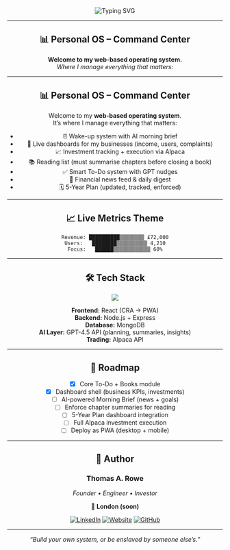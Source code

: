 
<div align="center">

<img src="https://readme-typing-svg.herokuapp.com?font=Fira+Code&size=30&duration=3000&pause=1000&color=2EB67D&center=true&vCenter=true&width=800&height=60&lines=Thomas+A.+Rowe's+Personal+OS;Founder+%7C+Engineer+%7C+Investor;Building+for+5+Years+Ahead" alt="Typing SVG" />

---

## 📊 Personal OS – Command Center

**Welcome to my web-based operating system.**  
*Where I manage everything that matters:*


---

## 📊 Personal OS – Command Center

Welcome to my **web-based operating system**.  
It’s where I manage everything that matters:  

- ⏰ Wake-up system with AI morning brief  
- 💼 Live dashboards for my businesses (income, users, complaints)  
- 📈 Investment tracking + execution via Alpaca  
- 📚 Reading list (must summarise chapters before closing a book)  
- ✅ Smart To-Do system with GPT nudges  
- 📰 Financial news feed & daily digest  
- 🗓️ 5-Year Plan (updated, tracked, enforced)  

---

<div align="center">

## 📈 Live Metrics Theme

```
Revenue: ██████████▒▒▒▒▒▒▒▒ £72,000
Users:   ████████▒▒▒▒▒▒▒▒▒▒ 4,210
Focus:   ██████▒▒▒▒▒▒▒▒▒▒▒▒ 60%
```

</div>

---

<div align="center">

## 🛠️ Tech Stack

<p align="center">
  <img src="https://skillicons.dev/icons?i=react,nodejs,mongodb,python,flutter,git,figma" />
</p>

**Frontend:** React (CRA → PWA)  
**Backend:** Node.js + Express  
**Database:** MongoDB  
**AI Layer:** GPT-4.5 API (planning, summaries, insights)  
**Trading:** Alpaca API

</div>

---

## 🚀 Roadmap

- [x] Core To-Do + Books module  
- [x] Dashboard shell (business KPIs, investments)  
- [ ] AI-powered Morning Brief (news + goals)  
- [ ] Enforce chapter summaries for reading  
- [ ] 5-Year Plan dashboard integration  
- [ ] Full Alpaca investment execution  
- [ ] Deploy as PWA (desktop + mobile)  

---

<div align="center">

## 🏦 Author

### **Thomas A. Rowe**
*Founder • Engineer • Investor*

📍 **London (soon)**

[![LinkedIn](https://img.shields.io/badge/LinkedIn-0077B5?style=for-the-badge&logo=linkedin&logoColor=white)](https://www.linkedin.com/in/tommy-rowe-3a720b338)
[![Website](https://img.shields.io/badge/Website-FF5722?style=for-the-badge&logo=firefox&logoColor=white)](https://rckts.co.uk)
[![GitHub](https://img.shields.io/badge/GitHub-100000?style=for-the-badge&logo=github&logoColor=white)](https://github.com/rubberduckies12)

</div>

---

<p align="center">  
  <i>“Build your own system, or be enslaved by someone else’s.”</i>  
</p>